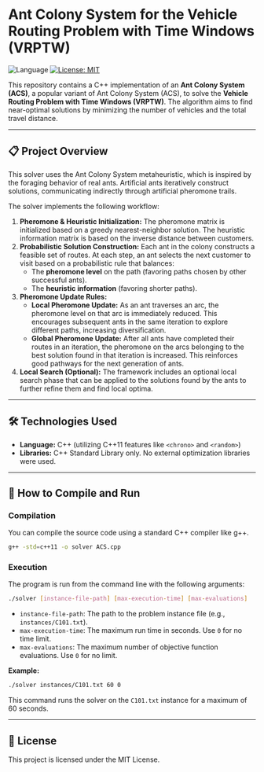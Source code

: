 # Ant Colony System for the Vehicle Routing Problem with Time Windows (VRPTW)

![Language](https://img.shields.io/badge/language-C%2B%2B-blue.svg)
[![License: MIT](https://img.shields.io/badge/License-MIT-yellow.svg)](https://opensource.org/licenses/MIT)

This repository contains a C++ implementation of an **Ant Colony System (ACS)**, a popular variant of Ant Colony System (ACS), to solve the **Vehicle Routing Problem with Time Windows (VRPTW)**. The algorithm aims to find near-optimal solutions by minimizing the number of vehicles and the total travel distance.

---

## 📋 Project Overview

This solver uses the Ant Colony System metaheuristic, which is inspired by the foraging behavior of real ants. Artificial ants iteratively construct solutions, communicating indirectly through artificial pheromone trails.

The solver implements the following workflow:

1.  **Pheromone & Heuristic Initialization:** The pheromone matrix is initialized based on a greedy nearest-neighbor solution. The heuristic information matrix is based on the inverse distance between customers.
2.  **Probabilistic Solution Construction:** Each ant in the colony constructs a feasible set of routes. At each step, an ant selects the next customer to visit based on a probabilistic rule that balances:
    * The **pheromone level** on the path (favoring paths chosen by other successful ants).
    * The **heuristic information** (favoring shorter paths).
3.  **Pheromone Update Rules:**
    * **Local Pheromone Update:** As an ant traverses an arc, the pheromone level on that arc is immediately reduced. This encourages subsequent ants in the same iteration to explore different paths, increasing diversification.
    * **Global Pheromone Update:** After all ants have completed their routes in an iteration, the pheromone on the arcs belonging to the best solution found in that iteration is increased. This reinforces good pathways for the next generation of ants.
4.  **Local Search (Optional):** The framework includes an optional local search phase that can be applied to the solutions found by the ants to further refine them and find local optima.

---

## 🛠️ Technologies Used

* **Language:** C++ (utilizing C++11 features like `<chrono>` and `<random>`)
* **Libraries:** C++ Standard Library only. No external optimization libraries were used.

---

## 🚀 How to Compile and Run

### Compilation
You can compile the source code using a standard C++ compiler like g++.

```bash
g++ -std=c++11 -o solver ACS.cpp
```

### Execution
The program is run from the command line with the following arguments:

```bash
./solver [instance-file-path] [max-execution-time] [max-evaluations]
```
* `instance-file-path`: The path to the problem instance file (e.g., `instances/C101.txt`).
* `max-execution-time`: The maximum run time in seconds. Use `0` for no time limit.
* `max-evaluations`: The maximum number of objective function evaluations. Use `0` for no limit.

**Example:**
```bash
./solver instances/C101.txt 60 0
```
This command runs the solver on the `C101.txt` instance for a maximum of 60 seconds.

---

## 📄 License
This project is licensed under the MIT License.
